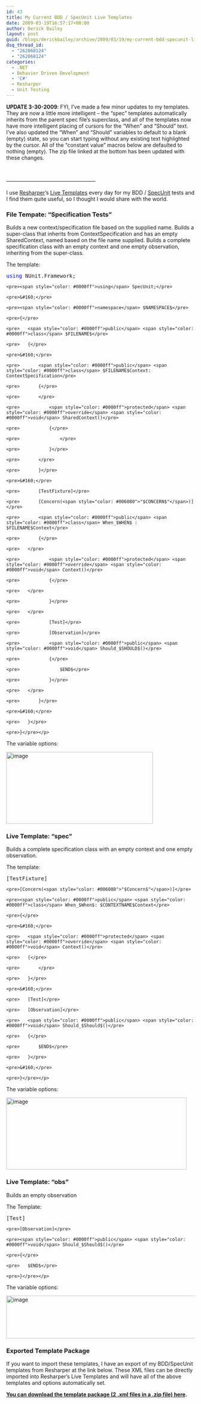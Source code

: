 ```yaml
---
id: 43
title: My Current BDD / SpecUnit Live Templates
date: 2009-03-19T16:57:17+00:00
author: Derick Bailey
layout: post
guid: /blogs/derickbailey/archive/2009/03/19/my-current-bdd-specunit-live-templates.aspx
dsq_thread_id:
  - "262068124"
  - "262068124"
categories:
  - .NET
  - Behavior Driven Development
  - 'C#'
  - Resharper
  - Unit Testing
---
```

**UPDATE 3-30-2009**: FYI, I’ve made a few minor updates to my templates. They are now a little more intelligent – the “spec” templates automatically inherits from the parent spec file’s superclass, and all of the templates now have more intelligent placing of cursors for the “When” and “Should” text. I’ve also updated the “When” and “Should” variables to default to a blank (empty) state, so you can start typing without any existing text highlighted by the cursor. All of the “constant value” macros below are defaulted to nothing (empty). The zip file linked at the bottom has been updated with these changes.

&#160;

&#8212;&#8212;&#8212;&#8212;&#8212;&#8212;&#8212;&#8212;&#8212;&#8212;&#8212;&#8212;&#8212;&#8212;&#8212;&#8212;&#8212;

I use <a href="http://www.jetbrains.com/resharper" target="_blank">Resharper</a>’s <a href="http://www.jetbrains.com/resharper/features/codeTemplate.html" target="_blank">Live Templates</a> every day for my BDD / <a href="http://specunit-net.googlecode.com" target="_blank">SpecUnit</a> tests and I find them quite useful, so I thought I would share with the world.

### File Tempate: “Specification Tests”

Builds a new context/specification file based on the supplied name. Builds a super-class that inherits from ContextSpecification and has an empty SharedContext, named based on the file name supplied. Builds a complete specification class with an empty context and one empty observation, inheriting from the super-class.

The template:

<div>
  <div>
    <pre><span style="color: #0000ff">using</span> NUnit.Framework;</pre>
    
    <pre><span style="color: #0000ff">using</span> SpecUnit;</pre>
    
    <pre>&#160;</pre>
    
    <pre><span style="color: #0000ff">namespace</span> $NAMESPACE$</pre>
    
    <pre>{</pre>
    
    <pre>   <span style="color: #0000ff">public</span> <span style="color: #0000ff">class</span> $FILENAME$</pre>
    
    <pre>   {</pre>
    
    <pre>&#160;</pre>
    
    <pre>       <span style="color: #0000ff">public</span> <span style="color: #0000ff">class</span> $FILENAME$Context: ContextSpecification</pre>
    
    <pre>       {</pre>
    
    <pre>       </pre>
    
    <pre>           <span style="color: #0000ff">protected</span> <span style="color: #0000ff">override</span> <span style="color: #0000ff">void</span> SharedContext()</pre>
    
    <pre>           {</pre>
    
    <pre>               </pre>
    
    <pre>           }</pre>
    
    <pre>       </pre>
    
    <pre>       }</pre>
    
    <pre>&#160;</pre>
    
    <pre>       [TestFixture]</pre>
    
    <pre>       [Concern(<span style="color: #006080">"$CONCERN$"</span>)]</pre>
    
    <pre>       <span style="color: #0000ff">public</span> <span style="color: #0000ff">class</span> When_$WHEN$ : $FILENAME$Context</pre>
    
    <pre>       {</pre>
    
    <pre>   </pre>
    
    <pre>           <span style="color: #0000ff">protected</span> <span style="color: #0000ff">override</span> <span style="color: #0000ff">void</span> Context()</pre>
    
    <pre>           {</pre>
    
    <pre>   </pre>
    
    <pre>           }</pre>
    
    <pre>   </pre>
    
    <pre>           [Test]</pre>
    
    <pre>           [Observation]</pre>
    
    <pre>           <span style="color: #0000ff">public</span> <span style="color: #0000ff">void</span> Should_$SHOULD$()</pre>
    
    <pre>           {</pre>
    
    <pre>               $END$</pre>
    
    <pre>           }</pre>
    
    <pre>   </pre>
    
    <pre>       }</pre>
    
    <pre>&#160;</pre>
    
    <pre>   }</pre>
    
    <pre>}</pre></p>
  </div>
</div>

The variable options:

[<img style="border-right: 0px;border-top: 0px;border-left: 0px;border-bottom: 0px" height="192" alt="image" src="http://lostechies.com/derickbailey/files/2011/03/image_thumb_671E1B82.png" width="392" border="0" />](http://lostechies.com/derickbailey/files/2011/03/image_2BCAB5C4.png) 

### Live Template: “spec”

Builds a complete specification class with an empty context and one empty observation.

The template:

<div>
  <div>
    <pre>[TestFixture]</pre>
    
    <pre>[Concern(<span style="color: #006080">"$Concern$"</span>)]</pre>
    
    <pre><span style="color: #0000ff">public</span> <span style="color: #0000ff">class</span> When_$When$: $CONTEXTNAME$Context</pre>
    
    <pre>{</pre>
    
    <pre>&#160;</pre>
    
    <pre>   <span style="color: #0000ff">protected</span> <span style="color: #0000ff">override</span> <span style="color: #0000ff">void</span> Context()</pre>
    
    <pre>   {</pre>
    
    <pre>       </pre>
    
    <pre>   }</pre>
    
    <pre>&#160;</pre>
    
    <pre>   [Test]</pre>
    
    <pre>   [Observation]</pre>
    
    <pre>   <span style="color: #0000ff">public</span> <span style="color: #0000ff">void</span> Should_$Should$()</pre>
    
    <pre>   {</pre>
    
    <pre>       $END$</pre>
    
    <pre>   }</pre>
    
    <pre>&#160;</pre>
    
    <pre>}</pre></p>
  </div>
</div>

The variable options:

[<img style="border-right: 0px;border-top: 0px;border-left: 0px;border-bottom: 0px" height="192" alt="image" src="http://lostechies.com/derickbailey/files/2011/03/image_thumb_16DBC402.png" width="482" border="0" />](http://lostechies.com/derickbailey/files/2011/03/image_3B6D5186.png) 

### Live Template: “obs”

Builds an empty observation

The Template:

<div>
  <div>
    <pre>[Test]</pre>
    
    <pre>[Observation]</pre>
    
    <pre><span style="color: #0000ff">public</span> <span style="color: #0000ff">void</span> Should_$Should$()</pre>
    
    <pre>{</pre>
    
    <pre>   $END$</pre>
    
    <pre>}</pre></p>
  </div>
</div>

The variable options:

[<img style="border-right: 0px;border-top: 0px;border-left: 0px;border-bottom: 0px" height="114" alt="image" src="http://lostechies.com/derickbailey/files/2011/03/image_thumb_51C2F6CB.png" width="543" border="0" />](http://lostechies.com/derickbailey/files/2011/03/image_32141D03.png) 

### Exported Template Package

If you want to import these templates, I have an export of my BDD/SpecUnit templates from Resharper at the link below. These XML files can be directly imported into Resharper’s Live Templates and will have all of the above templates and options automatically set.

<a href="http://www.lostechies.com/media/p/19944.aspx" target="_blank"><strong>You can download the template package (2 .xml files in a .zip file) here</strong></a>**.**